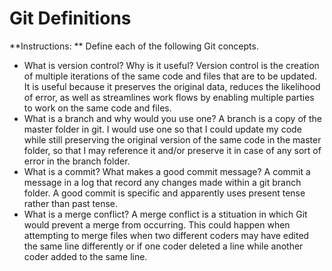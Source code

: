 # Git Definitions

**Instructions: ** Define each of the following Git concepts.

* What is version control?  Why is it useful?
Version control is the creation of multiple iterations of the same code and files that are to be updated. It is useful because it preserves the original data, reduces the likelihood of error, as well as streamlines work flows by enabling multiple parties to work on the same code and files.
* What is a branch and why would you use one?
A branch is a copy of the master folder in git. I would use one so that I could update my code while still preserving the original version of the same code in the master folder, so that I may reference it and/or preserve it in case of any sort of error in the branch folder.
* What is a commit? What makes a good commit message?
A commit a message in a log that record any changes made within a git branch folder. A good commit is specific and apparently uses present tense rather than past tense.
* What is a merge conflict?
A merge conflict is a stituation in which Git would prevent a merge from occurring. This could happen when attempting to merge files when two different coders may have edited the same line differently or if one coder deleted a line while another coder added to the same line.